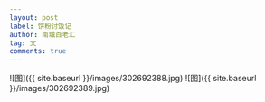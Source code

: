 ```yaml
---
layout: post
label: 饼粉讨饭记
author: 南城百老汇
tag: 文
comments: true
---
```


![图]({{ site.baseurl }}/images/302692388.jpg)
![图]({{ site.baseurl }}/images/302692389.jpg)